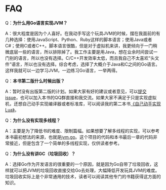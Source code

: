 # FAQ

Q：**为什么用Go语言实现JVM？**

A：很大程度是因为个人喜好。在我动手写这个玩具JVM的时候，摆在我面前的有几种选择：使用JavaScript、Python、Ruby这样的脚本语言；使用Java或者C#；使用C或者C++。脚本语言很酷，但是对于虚拟机来讲，我更倾向于一门稍微底层一些的语言，所以排除掉了。我工作主要是用Java，想在业余时间尝试一门别的语言，所以也没有选择。C/C++开发效率太低，而且我自己不太喜欢“头文件”语言，所以也没有选择。综合考虑，选择了大概介于Java和C之间的Go语言。这样我就可以一边学习JVM，一边练习Go语言，一举两得。



Q：**本书第二版什么时候出版？**

A：暂时没有出版第二版的计划。如果大家有好的建议或者意见，可以[提交issue](https://github.com/zxh0/jvmgo-book/issues/new)，也可以加入本书的QQ群直接和我交流。如果大家不满足于只是实现虚拟机，还想自己动手实现编译器或者标准库，可以阅读我的第二本书[《自己动手实现Lua》](https://item.jd.com/12458778.html)。



Q：**为什么没有实现多线程？**

A：主要是为了降低书的难度、限制篇幅。如果想要了解多线程的实现，可以参考本书最初想法的来源，也就是[jvm.go](https://github.com/zxh0/jvm.go)。这个项目的代码和本书最后一章的代码非常接近，但是包含了一个简单的多线程实现，仅供读者参考。



Q：**为什么没有讲GC（垃圾回收）？**

A：选择Go作为开发语言的很重要的一个原因，就是因为Go自带了垃圾回收，这样就可以把JVM的垃圾回收直接交给Go去处理，大幅降低开发玩具JVM的难度。垃圾回收实际上是个非常通用的技术，读者可以阅读其他专门的书籍获得这方面的知识。

